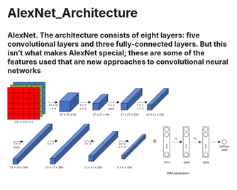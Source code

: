 # AlexNet_Architecture

### AlexNet. The architecture consists of eight layers: five convolutional layers and three fully-connected layers. But this isn’t what makes AlexNet special; these are some of the features used that are new approaches to convolutional neural networks

<img src=https://github.com/RishavMishraRM/AlexNet_Architecture/blob/main/alexnet_image.png>
